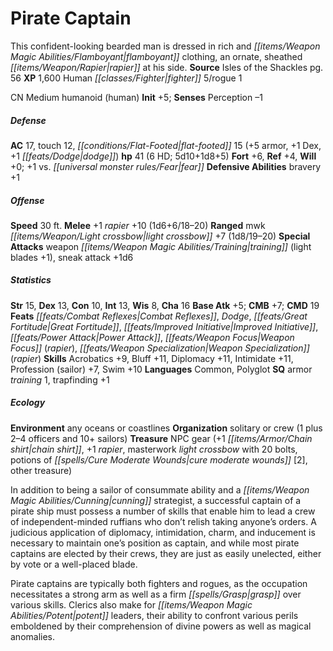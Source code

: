 ﻿---
cssclass: [monsters]
title1: Pirate Captain
desc_short: This confident-looking bearded man is dressed in rich and flamboyant clothing,
  an ornate, sheathed rapier at his side.
title2: Pirate Captain
CR: 5
sources:
- name: Isles of the Shackles
  page: 56
  link: http://paizo.com/products/btpy8qzx?Pathfinder-Campaign-Setting-Isles-of-the-Shackles
XP: 1600
race: Human
classes:
- fighter 5
- rogue 1
alignment: CN
size: Medium
type: humanoid
subtypes:
- human
initiative:
  bonus: 5
AC:
  AC: 17
  touch: 12
  flat_footed: 15
  components:
    armor: 5
    dex: 1
    dodge: 1
HP:
  HP: 41
  long: 5d10+1d8+5
  HD: 6
saves:
  fort: 6
  ref: 4
  will: 0
  other: +1 vs. fear
defensive_abilities:
- bravery +1
speeds:
  base: 30
attacks:
  melee:
  - - text: +1 rapier +10 (1d6+6/18-20)
      entries:
      - - damage: 1d6+6
          crit_range: 18-20
      attack: +1 rapier
      bonus:
      - 10
  ranged:
  - - text: mwk light crossbow +7 (1d8/19-20)
      entries:
      - - damage: 1d8
          crit_range: 19-20
      attack: mwk light crossbow
      bonus:
      - 7
  special:
  - weapon training (light blades +1)
  - sneak attack +1d6
ability_scores:
  STR: 15
  DEX: 13
  CON: 10
  INT: 13
  WIS: 8
  CHA: 16
BAB: 5
CMB: 7
CMD: 19
feats:
- name: Combat Reflexes
- name: Dodge
- name: Great Fortitude
- name: Improved Initiative
- name: Power Attack
- name: Weapon Focus (rapier)
- name: Weapon Specialization (rapier)
skills:
  Acrobatics: 9
  Bluff: 11
  Diplomacy: 11
  Intimidate: 11
  Profession (sailor): 7
  Swim: 10
  Perception: -1
languages:
- Common
- Polyglot
special_qualities:
- armor training 1
- trapfinding +1
ecology:
  environment: any oceans or coastlines
  organization: solitary or crew (1 plus 2-4 officers and 10+ sailors)
  treasure_type: NPC Gear
  treasure:
  - +1 chain shirt
  - +1 rapier
  - masterwork light crossbow with 20 bolts
  - potions of cure moderate wounds [2]
  - other treasure
desc_long: |-
  In addition to being a sailor of consummate ability and a cunning strategist, a successful captain of a pirate ship must possess a number of skills that enable him to lead a crew of independent-minded ruffians who don't relish taking anyone's orders. A judicious application of diplomacy, intimidation, charm, and inducement is necessary to maintain one's position as captain, and while most pirate captains are elected by their crews, they are just as easily unelected, either by vote or a well-placed blade.

  Pirate captains are typically both fighters and rogues, as the occupation necessitates a strong arm as well as a firm grasp over various skills. Clerics also make for potent leaders, their ability to confront various perils emboldened by their comprehension of divine powers as well as magical anomalies.

---

# Pirate Captain
This confident-looking bearded man is dressed in rich and _[[items/Weapon Magic Abilities/Flamboyant|flamboyant]]_ clothing, an ornate, sheathed _[[items/Weapon/Rapier|rapier]]_ at his side.
**Source** Isles of the Shackles pg. 56
**XP** 1,600
Human _[[classes/Fighter|fighter]]_ 5/rogue 1

CN Medium humanoid (human)
**Init** +5; **Senses** Perception –1

##### Defense

**AC** 17, touch 12, _[[conditions/Flat-Footed|flat-footed]]_ 15 (+5 armor, +1 Dex, +1 _[[feats/Dodge|dodge]]_)
**hp** 41 (6 HD; 5d10+1d8+5)
**Fort** +6, **Ref** +4, **Will** +0; +1 vs. _[[universal monster rules/Fear|fear]]_
**Defensive Abilities** bravery +1

##### Offense
**Speed** 30 ft.
**Melee** +1 _rapier_ +10 (1d6+6/18–20)
**Ranged** mwk _[[items/Weapon/Light crossbow|light crossbow]]_ +7 (1d8/19–20)
**Special Attacks** weapon _[[items/Weapon Magic Abilities/Training|training]]_ (light blades +1), sneak attack +1d6

##### Statistics
**Str** 15, **Dex** 13, **Con** 10, **Int** 13, **Wis** 8, **Cha** 16
**Base Atk** +5; **CMB** +7; **CMD** 19
**Feats** _[[feats/Combat Reflexes|Combat Reflexes]]_, _Dodge_, _[[feats/Great Fortitude|Great Fortitude]]_, _[[feats/Improved Initiative|Improved Initiative]]_, _[[feats/Power Attack|Power Attack]]_, _[[feats/Weapon Focus|Weapon Focus]]_ (_rapier_), _[[feats/Weapon Specialization|Weapon Specialization]]_ (_rapier_)
**Skills** Acrobatics +9, Bluff +11, Diplomacy +11, Intimidate +11, Profession (sailor) +7, Swim +10
**Languages** Common, Polyglot
**SQ** armor _training_ 1, trapfinding +1

##### Ecology

**Environment** any oceans or coastlines
**Organization** solitary or crew (1 plus 2–4 officers and 10+ sailors)
**Treasure** NPC gear (+1 _[[items/Armor/Chain shirt|chain shirt]]_, +1 _rapier_, masterwork _light crossbow_ with 20 bolts, potions of _[[spells/Cure Moderate Wounds|cure moderate wounds]]_ [2], other treasure)

In addition to being a sailor of consummate ability and a _[[items/Weapon Magic Abilities/Cunning|cunning]]_ strategist, a successful captain of a pirate ship must possess a number of skills that enable him to lead a crew of independent-minded ruffians who don’t relish taking anyone’s orders. A judicious application of diplomacy, intimidation, charm, and inducement is necessary to maintain one’s position as captain, and while most pirate captains are elected by their crews, they are just as easily unelected, either by vote or a well-placed blade.

Pirate captains are typically both fighters and rogues, as the occupation necessitates a strong arm as well as a firm _[[spells/Grasp|grasp]]_ over various skills. Clerics also make for _[[items/Weapon Magic Abilities/Potent|potent]]_ leaders, their ability to confront various perils emboldened by their comprehension of divine powers as well as magical anomalies.
